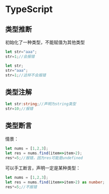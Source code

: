# TypeScript

## 类型推断

初始化了一种类型，不能赋值为其他类型

```typescript
let str="aaa";
str=1;//会报错
```

```typescript
let str;
str="aaa";
str=1;//这样不会报错
```

## 类型注解

```typescript
let str:string;//声明为string类型
str=10;//报错
```

## 类型断言

情景：

```javascript
let nums = [1,2,3];
let res = nums.find(item=>item>2);
res*=5;//报错，因为res可能是undefined
```

可以手工断言，声明一定是某种类型：

```typescript
let nums = [1,2,3];
let res = nums.find(item=>item>2) as number;
res*=5;//不报错
```


